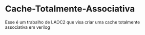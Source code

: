 # Cache-Totalmente-Associativa
Esse é um trabalho de LAOC2 que visa criar uma cache totalmente associativa em verilog

